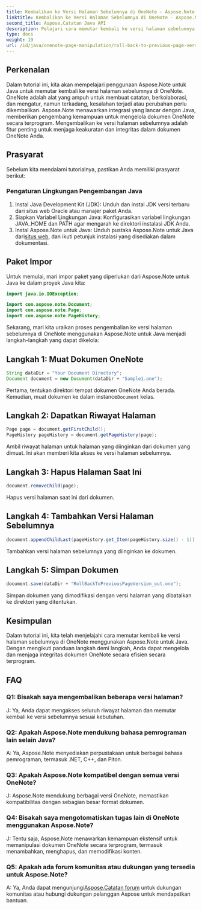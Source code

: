```yaml
---
title: Kembalikan ke Versi Halaman Sebelumnya di OneNote - Aspose.Note
linktitle: Kembalikan ke Versi Halaman Sebelumnya di OneNote - Aspose.Note
second_title: Aspose.Catatan Java API
description: Pelajari cara memutar kembali ke versi halaman sebelumnya di OneNote menggunakan Aspose.Note untuk Java. Ikuti panduan langkah demi langkah ini untuk pengelolaan dokumen yang efisien.
type: docs
weight: 19
url: /id/java/onenote-page-manipulation/roll-back-to-previous-page-version/
---
```

## Perkenalan

Dalam tutorial ini, kita akan mempelajari penggunaan Aspose.Note untuk Java untuk memutar kembali ke versi halaman sebelumnya di OneNote. OneNote adalah alat yang ampuh untuk membuat catatan, berkolaborasi, dan mengatur, namun terkadang, kesalahan terjadi atau perubahan perlu dikembalikan. Aspose.Note menawarkan integrasi yang lancar dengan Java, memberikan pengembang kemampuan untuk mengelola dokumen OneNote secara terprogram. Mengembalikan ke versi halaman sebelumnya adalah fitur penting untuk menjaga keakuratan dan integritas dalam dokumen OneNote Anda.

## Prasyarat

Sebelum kita mendalami tutorialnya, pastikan Anda memiliki prasyarat berikut:

### Pengaturan Lingkungan Pengembangan Java
1. Instal Java Development Kit (JDK): Unduh dan instal JDK versi terbaru dari situs web Oracle atau manajer paket Anda.
2. Siapkan Variabel Lingkungan Java: Konfigurasikan variabel lingkungan JAVA_HOME dan PATH agar mengarah ke direktori instalasi JDK Anda.
3.  Instal Aspose.Note untuk Java: Unduh pustaka Aspose.Note untuk Java dari[situs web](https://purchase.aspose.com/buy), dan ikuti petunjuk instalasi yang disediakan dalam dokumentasi.

## Paket Impor

Untuk memulai, mari impor paket yang diperlukan dari Aspose.Note untuk Java ke dalam proyek Java kita:

```java
import java.io.IOException;

import com.aspose.note.Document;
import com.aspose.note.Page;
import com.aspose.note.PageHistory;
```

Sekarang, mari kita uraikan proses pengembalian ke versi halaman sebelumnya di OneNote menggunakan Aspose.Note untuk Java menjadi langkah-langkah yang dapat dikelola:

## Langkah 1: Muat Dokumen OneNote
```java
String dataDir = "Your Document Directory";
Document document = new Document(dataDir + "Sample1.one");
```
 Pertama, tentukan direktori tempat dokumen OneNote Anda berada. Kemudian, muat dokumen ke dalam instance`Document` kelas.

## Langkah 2: Dapatkan Riwayat Halaman
```java
Page page = document.getFirstChild();
PageHistory pageHistory = document.getPageHistory(page);
```
Ambil riwayat halaman untuk halaman yang diinginkan dari dokumen yang dimuat. Ini akan memberi kita akses ke versi halaman sebelumnya.

## Langkah 3: Hapus Halaman Saat Ini
```java
document.removeChild(page);
```
Hapus versi halaman saat ini dari dokumen.

## Langkah 4: Tambahkan Versi Halaman Sebelumnya
```java
document.appendChildLast(pageHistory.get_Item(pageHistory.size() - 1));
```
Tambahkan versi halaman sebelumnya yang diinginkan ke dokumen.

## Langkah 5: Simpan Dokumen
```java
document.save(dataDir + "RollBackToPreviousPageVersion_out.one");
```
Simpan dokumen yang dimodifikasi dengan versi halaman yang dibatalkan ke direktori yang ditentukan.

## Kesimpulan

Dalam tutorial ini, kita telah menjelajahi cara memutar kembali ke versi halaman sebelumnya di OneNote menggunakan Aspose.Note untuk Java. Dengan mengikuti panduan langkah demi langkah, Anda dapat mengelola dan menjaga integritas dokumen OneNote secara efisien secara terprogram.

## FAQ

### Q1: Bisakah saya mengembalikan beberapa versi halaman?

J: Ya, Anda dapat mengakses seluruh riwayat halaman dan memutar kembali ke versi sebelumnya sesuai kebutuhan.

### Q2: Apakah Aspose.Note mendukung bahasa pemrograman lain selain Java?

A: Ya, Aspose.Note menyediakan perpustakaan untuk berbagai bahasa pemrograman, termasuk .NET, C++, dan Piton.

### Q3: Apakah Aspose.Note kompatibel dengan semua versi OneNote?

J: Aspose.Note mendukung berbagai versi OneNote, memastikan kompatibilitas dengan sebagian besar format dokumen.

### Q4: Bisakah saya mengotomatiskan tugas lain di OneNote menggunakan Aspose.Note?

J: Tentu saja, Aspose.Note menawarkan kemampuan ekstensif untuk memanipulasi dokumen OneNote secara terprogram, termasuk menambahkan, menghapus, dan memodifikasi konten.

### Q5: Apakah ada forum komunitas atau dukungan yang tersedia untuk Aspose.Note?

 A: Ya, Anda dapat mengunjungi[Aspose.Catatan forum](https://forum.aspose.com/c/note/28) untuk dukungan komunitas atau hubungi dukungan pelanggan Aspose untuk mendapatkan bantuan.